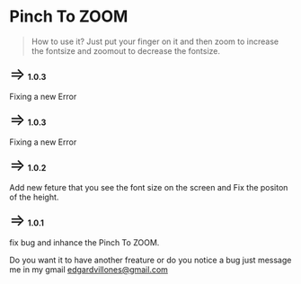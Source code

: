 # Pinch To ZOOM

> How to use it? Just put your finger on it and then zoom to increase the fontsize and zoomout to decrease the fontsize.


<span style='font-size:30px;'>&#8658;</span> <b>1.0.3</b> <br />
  <p>Fixing a new Error</p>
<span style='font-size:30px;'>&#8658;</span> <b>1.0.3</b> <br />
  <p>Fixing a new Error</p>
</span>
<span style='font-size:30px;'>&#8658;</span> <b>1.0.2</b> <br />
  <p>Add new feture that you see the font size on the screen and Fix the positon of the height.</p>
</span>
<span style='font-size:30px;'>&#8658;</span> <b>1.0.1</b> <br />
  <p>fix bug and inhance the Pinch To ZOOM.</p>
</span>
  


Do you want it to have another freature or do you notice a bug just message me in my gmail edgardvillones@gmail.com
